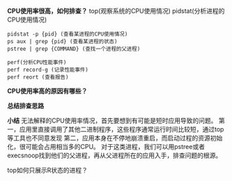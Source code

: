 **CPU使用率很高，如何排查？**
    top(观察系统的CPU使用情况)
    pidstat(分析进程的CPU使用情况)

    pidstat -p {pid} (查看某进程的CPU使用情况)
    ps aux | grep {pid} (查看某进程的状态)
    pstree | grep {COMMAND} (查找一个进程的父进程)

    perf(分析CPU性能事件)
    perf record-g (记录性能事件)
    perf reort (查看报告)

**CPU使用率高的原因有哪些？**

**总结排查思路**

**小结**
    无法解释的CPU使用率情况，首先要想到有可能是短时应用导致的问题。
        第一，应用里直接调用了其他二进制程序，这些程序通常运行时间比较短，通过top等工具也不同意发现
        第二，应用本身在不停地崩溃重启，而启动过程的资源初始化，很可能会占用相当多的CPU。
    对于这类进程，我们可以用pstree或者execsnoop找到他们的父进程，再从父进程所在的应用入手，排查问题的根源。

top如何只展示R状态的进程？    
